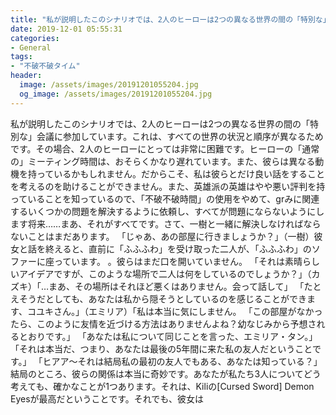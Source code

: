 ```yaml
---
title: "私が説明したこのシナリオでは、2人のヒーローは2つの異なる世界の間の「特別な」会議に参加しています。"
date: 2019-12-01 05:55:31
categories:
- General
tags:
- "不破不破タイム"
header:
  image: /assets/images/20191201055204.jpg
  og_image: /assets/images/20191201055204.jpg
---
```


私が説明したこのシナリオでは、2人のヒーローは2つの異なる世界の間の「特別な」会議に参加しています。これは、すべての世界の状況と順序が異なるためです。その場合、2人のヒーローにとっては非常に困難です。ヒーローの「通常の」ミーティング時間は、おそらくかなり遅れています。また、彼らは異なる動機を持っているかもしれません。だからこそ、私は彼らとだけ良い話をすることを考えるのを助けることができません。また、英雄派の英雄はやや悪い評判を持っていることを知っているので、「不破不破時間」の使用をやめて、grみに関連するいくつかの問題を解決するように依頼し、すべてが問題にならないようにします将来……まあ、それがすべてです。さて、一樹と一緒に解決しなければならないことはまだあります。 「じゃあ、あの部屋に行きましょうか？」（一樹）彼女と話を終えると、直前に「ふふふわ」を受け取った二人が、「ふふふわ」のソファーに座っています。 。彼らはまだ口を開いていません。 「それは素晴らしいアイデアですが、このような場所で二人は何をしているのでしょうか？」（カズキ）「…まあ、その場所はそれほど悪くはありません。会って話して」 「たとえそうだとしても、あなたは私から隠そうとしているのを感じることができます、コユキさん。」（エミリア）「私は本当に気にしません。 「この部屋がなかったら、このように友情を近づける方法はありませんよね？幼なじみから予想されるとおりです。」 「あなたは私について同じことを言った、エミリア・タン。」 「それは本当だ、つまり、あなたは最後の5年間に来た私の友人だということです。」 「ヒアア〜それは結局私の最初の友人でもある、あなたは知っている？」結局のところ、彼らの関係は本当に奇妙です。あなたが私たち3人についてどう考えても、確かなことが1つあります。それは、Kiliの[Cursed Sword] Demon Eyesが最高だということです。それでも、彼女は
